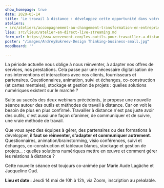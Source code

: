 ```yaml
---
show_homepage: true
date: 2020-05-14
title: 'Le travail à distance : développez cette opportunité dans votre entreprise'
ateliers:
- src/ateliers/accompagnement-au-changement-transformation-en-entreprises.md
lieu: src/lieux/atelier-en-direct-live-streaming.md
form_url: https://www.weezevent.com/les-outils-pour-travailler-a-distance
poster: "/images/AndreyBukreev-Design Thinking-business-small.jpg"
moodboard: ''

---
```

La période actuelle nous oblige à nous réinventer, à adapter nos offres de services, nos prestations. Cela passe par une nécessaire digitalisation de nos interventions et interactions avec nos clients, fournisseurs et partenaires. Questionnaires, animation, suivi et échanges, co-construction (et cartes mentales), stockage et gestion de projets : quelles solutions numériques existent sur le marché ?

Suite au succès des deux webinars précédents, je propose une nouvelle séance autour des outils et méthodes de travail à distance. Car on voit le besoin de plus en plus confirmé. Travailler à distance n'est pas juste avoir des outils, c'est aussi une façon d'animer, de communiquer et de suivre, une vraie méthode de travail.

Que vous ayez des équipes à gérer, des partenaires ou des formations à développer, **il faut se réinventer, s'adapter et communiquer autrement**. Questionnaires, animation/brainstorming, visio conférences, suivi et échanges, co-construction et tableaux blancs, stockage et gestion de projets... : quelles solutions numériques mettre en œuvre et comment gérer les relations à distance ?

Cette nouvelle séance est toujours co-animée par Marie Aude Lagâche et Jacqueline Oud.

**Lieu et date :**  Jeudi 14 mai de 10h à 12h, via Zoom, inscription au préalable.